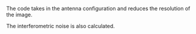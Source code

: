The code takes in the antenna configuration and reduces the resolution of the image.

The interferometric noise is also calculated.
